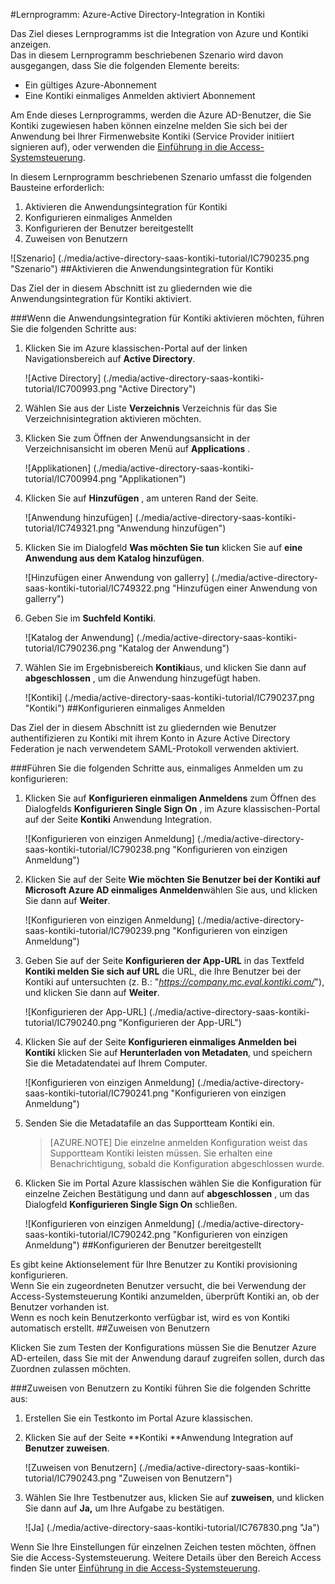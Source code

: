 <properties 
    pageTitle="Lernprogramm: Azure-Active Directory-Integration in Kontiki | Microsoft Azure" 
    description="Informationen Sie zur Verwendung von Kontiki mit Azure Active Directory einmaliges Anmelden, automatisierte Bereitstellung und mehr aktivieren!" 
    services="active-directory" 
    authors="jeevansd"  
    documentationCenter="na" 
    manager="femila"/>
<tags 
    ms.service="active-directory" 
    ms.devlang="na" 
    ms.topic="article" 
    ms.tgt_pltfrm="na" 
    ms.workload="identity" 
    ms.date="09/29/2016" 
    ms.author="jeedes" />

#<a name="tutorial-azure-active-directory-integration-with-kontiki"></a>Lernprogramm: Azure-Active Directory-Integration in Kontiki
  
Das Ziel dieses Lernprogramms ist die Integration von Azure und Kontiki anzeigen.  
Das in diesem Lernprogramm beschriebenen Szenario wird davon ausgegangen, dass Sie die folgenden Elemente bereits:

-   Ein gültiges Azure-Abonnement
-   Eine Kontiki einmaliges Anmelden aktiviert Abonnement
  
Am Ende dieses Lernprogramms, werden die Azure AD-Benutzer, die Sie Kontiki zugewiesen haben können einzelne melden Sie sich bei der Anwendung bei Ihrer Firmenwebsite Kontiki (Service Provider initiiert signieren auf), oder verwenden die [Einführung in die Access-Systemsteuerung](active-directory-saas-access-panel-introduction.md).
  
In diesem Lernprogramm beschriebenen Szenario umfasst die folgenden Bausteine erforderlich:

1.  Aktivieren die Anwendungsintegration für Kontiki
2.  Konfigurieren einmaliges Anmelden
3.  Konfigurieren der Benutzer bereitgestellt
4.  Zuweisen von Benutzern

![Szenario] (./media/active-directory-saas-kontiki-tutorial/IC790235.png "Szenario")
##<a name="enabling-the-application-integration-for-kontiki"></a>Aktivieren die Anwendungsintegration für Kontiki
  
Das Ziel der in diesem Abschnitt ist zu gliedernden wie die Anwendungsintegration für Kontiki aktiviert.

###<a name="to-enable-the-application-integration-for-kontiki-perform-the-following-steps"></a>Wenn die Anwendungsintegration für Kontiki aktivieren möchten, führen Sie die folgenden Schritte aus:

1.  Klicken Sie im Azure klassischen-Portal auf der linken Navigationsbereich auf **Active Directory**.

    ![Active Directory] (./media/active-directory-saas-kontiki-tutorial/IC700993.png "Active Directory")

2.  Wählen Sie aus der Liste **Verzeichnis** Verzeichnis für das Sie Verzeichnisintegration aktivieren möchten.

3.  Klicken Sie zum Öffnen der Anwendungsansicht in der Verzeichnisansicht im oberen Menü auf **Applications** .

    ![Applikationen] (./media/active-directory-saas-kontiki-tutorial/IC700994.png "Applikationen")

4.  Klicken Sie auf **Hinzufügen** , am unteren Rand der Seite.

    ![Anwendung hinzufügen] (./media/active-directory-saas-kontiki-tutorial/IC749321.png "Anwendung hinzufügen")

5.  Klicken Sie im Dialogfeld **Was möchten Sie tun** klicken Sie auf **eine Anwendung aus dem Katalog hinzufügen**.

    ![Hinzufügen einer Anwendung von gallerry] (./media/active-directory-saas-kontiki-tutorial/IC749322.png "Hinzufügen einer Anwendung von gallerry")

6.  Geben Sie im **Suchfeld** **Kontiki**.

    ![Katalog der Anwendung] (./media/active-directory-saas-kontiki-tutorial/IC790236.png "Katalog der Anwendung")

7.  Wählen Sie im Ergebnisbereich **Kontiki**aus, und klicken Sie dann auf **abgeschlossen** , um die Anwendung hinzugefügt haben.

    ![Kontiki] (./media/active-directory-saas-kontiki-tutorial/IC790237.png "Kontiki")
##<a name="configuring-single-sign-on"></a>Konfigurieren einmaliges Anmelden
  
Das Ziel der in diesem Abschnitt ist zu gliedernden wie Benutzer authentifizieren zu Kontiki mit ihrem Konto in Azure Active Directory Federation je nach verwendetem SAML-Protokoll verwenden aktiviert.

###<a name="to-configure-single-sign-on-perform-the-following-steps"></a>Führen Sie die folgenden Schritte aus, einmaliges Anmelden um zu konfigurieren:

1.  Klicken Sie auf **Konfigurieren einmaligen Anmeldens** zum Öffnen des Dialogfelds **Konfigurieren Single Sign On** , im Azure klassischen-Portal auf der Seite **Kontiki** Anwendung Integration.

    ![Konfigurieren von einzigen Anmeldung] (./media/active-directory-saas-kontiki-tutorial/IC790238.png "Konfigurieren von einzigen Anmeldung")

2.  Klicken Sie auf der Seite **Wie möchten Sie Benutzer bei der Kontiki auf** **Microsoft Azure AD einmaliges Anmelden**wählen Sie aus, und klicken Sie dann auf **Weiter**.

    ![Konfigurieren von einzigen Anmeldung] (./media/active-directory-saas-kontiki-tutorial/IC790239.png "Konfigurieren von einzigen Anmeldung")

3.  Geben Sie auf der Seite **Konfigurieren der App-URL** in das Textfeld **Kontiki melden Sie sich auf URL** die URL, die Ihre Benutzer bei der Kontiki auf untersuchten (z. B.: "*https://company.mc.eval.kontiki.com/*"), und klicken Sie dann auf **Weiter**.

    ![Konfigurieren der App-URL] (./media/active-directory-saas-kontiki-tutorial/IC790240.png "Konfigurieren der App-URL")

4.  Klicken Sie auf der Seite **Konfigurieren einmaliges Anmelden bei Kontiki** klicken Sie auf **Herunterladen von Metadaten**, und speichern Sie die Metadatendatei auf Ihrem Computer.

    ![Konfigurieren von einzigen Anmeldung] (./media/active-directory-saas-kontiki-tutorial/IC790241.png "Konfigurieren von einzigen Anmeldung")

5.  Senden Sie die Metadatafile an das Supportteam Kontiki ein.

    >[AZURE.NOTE] Die einzelne anmelden Konfiguration weist das Supportteam Kontiki leisten müssen. Sie erhalten eine Benachrichtigung, sobald die Konfiguration abgeschlossen wurde.

6.  Klicken Sie im Portal Azure klassischen wählen Sie die Konfiguration für einzelne Zeichen Bestätigung und dann auf **abgeschlossen** , um das Dialogfeld **Konfigurieren Single Sign On** schließen.

    ![Konfigurieren von einzigen Anmeldung] (./media/active-directory-saas-kontiki-tutorial/IC790242.png "Konfigurieren von einzigen Anmeldung")
##<a name="configuring-user-provisioning"></a>Konfigurieren der Benutzer bereitgestellt
  
Es gibt keine Aktionselement für Ihre Benutzer zu Kontiki provisioning konfigurieren.  
Wenn Sie ein zugeordneten Benutzer versucht, die bei Verwendung der Access-Systemsteuerung Kontiki anzumelden, überprüft Kontiki an, ob der Benutzer vorhanden ist.  
Wenn es noch kein Benutzerkonto verfügbar ist, wird es von Kontiki automatisch erstellt.
##<a name="assigning-users"></a>Zuweisen von Benutzern
  
Klicken Sie zum Testen der Konfigurations müssen Sie die Benutzer Azure AD-erteilen, dass Sie mit der Anwendung darauf zugreifen sollen, durch das Zuordnen zulassen möchten.

###<a name="to-assign-users-to-kontiki-perform-the-following-steps"></a>Zuweisen von Benutzern zu Kontiki führen Sie die folgenden Schritte aus:

1.  Erstellen Sie ein Testkonto im Portal Azure klassischen.

2.  Klicken Sie auf der Seite **Kontiki **Anwendung Integration auf **Benutzer zuweisen**.

    ![Zuweisen von Benutzern] (./media/active-directory-saas-kontiki-tutorial/IC790243.png "Zuweisen von Benutzern")

3.  Wählen Sie Ihre Testbenutzer aus, klicken Sie auf **zuweisen**, und klicken Sie dann auf **Ja,** um Ihre Aufgabe zu bestätigen.

    ![Ja] (./media/active-directory-saas-kontiki-tutorial/IC767830.png "Ja")
  
Wenn Sie Ihre Einstellungen für einzelnen Zeichen testen möchten, öffnen Sie die Access-Systemsteuerung. Weitere Details über den Bereich Access finden Sie unter [Einführung in die Access-Systemsteuerung](active-directory-saas-access-panel-introduction.md).